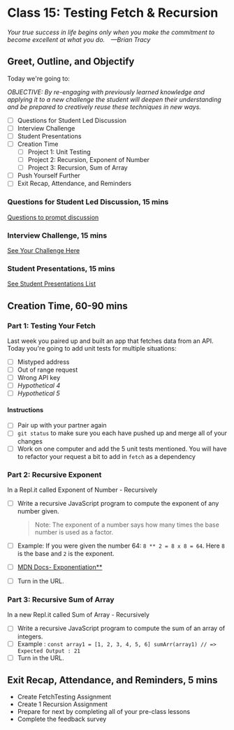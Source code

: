 # Class 15: Testing Fetch & Recursion

<!-- ! HIDE FROM STUDENT; INSTRUCTOR ONLY CONTENT -->
<!-- ## Instructor Only Content - HIDE FROM STUDENTS -->

<!-- ! END INSTRUCTOR ONLY CONTENT -->

*Your true success in life begins only when you make the commitment to become excellent at what you do. —Brian Tracy*

## Greet, Outline, and Objectify

<!-- SMART: Specific, Measurable, Attainable, Relevant, and Timely. -->
<!-- https://examples.yourdictionary.com/well-written-examples-of-learning-objectives.html -->

Today we're going to:
  
*OBJECTIVE: By re-engaging with previously learned knowledge and applying it to a new challenge the student will deepen their understanding and be prepared to creatively reuse these techniques in new ways.*

- [ ] Questions for Student Led Discussion
- [ ] Interview Challenge
- [ ] Student Presentations
- [ ] Creation Time
    * [ ] Project 1: Unit Testing
    * [ ] Project 2: Recursion, Exponent of Number
    * [ ] Project 3: Recursion, Sum of Array
- [ ] Push Yourself Further
- [ ] Exit Recap, Attendance, and Reminders

### Questions for Student Led Discussion, 15 mins
<!-- This section should be structured with the 5E model: https://lesley.edu/article/empowering-students-the-5e-model-explained -->

[Questions to prompt discussion](./../additionalResources/questionsForDiscussion/qfd-class-15.md)

### Interview Challenge, 15 mins
<!-- The last two E happen here: elaborate and evaluate  -->
<!-- this sections should have a challenge that can be solved with the skills they've learned since their last class. -->
<!-- ! HIDDEN CONTENT: INSTRUCTOR ONLY -->
[See Your Challenge Here](./../additionalResources/interviewChallenges.md)
<!-- ! END HIDDEN CONTENT: INSTRUCTOR ONLY -->

### Student Presentations, 15 mins

[See Student Presentations List](./../additionalResources/studentPresentations.md)

## Creation Time, 60-90 mins

### Part 1: Testing Your Fetch

Last week you paired up and built an app that fetches data from an API. Today you're going to add unit tests for multiple situations:

- [ ] Mistyped address
- [ ] Out of range request
- [ ] Wrong API key
- [ ] *Hypothetical 4*
- [ ] *Hypothetical 5*

#### Instructions

- [ ] Pair up with your partner again
- [ ] `git status` to make sure you each have pushed up and merge all of your changes
- [ ] Work on one computer and add the 5 unit tests mentioned. You will have to refactor your request a bit to add in `fetch` as a dependency

### Part 2: Recursive Exponent

In a Repl.it called Exponent of Number - Recursively

- [ ] Write a recursive JavaScript program to compute the exponent of any number given. 

  > Note: The exponent of a number says how many times the base number is used as a factor.

- [ ] Example: If you were given the number 64: `8 ** 2 = 8 x 8 = 64`. Here `8` is the base and `2` is the exponent.
- [ ] [MDN Docs- Exponentiation**](https://developer.mozilla.org/en-US/docs/Web/JavaScript/Reference/Operators/Exponentiation)
- [ ] Turn in the URL.

### Part 3: Recursive Sum of Array

In a new Repl.it called Sum of Array - Recursively

- [ ] Write a recursive JavaScript program to compute the sum of an array of integers.
- [ ] Example : `const array1 = [1, 2, 3, 4, 5, 6] sumArr(array1) // => Expected Output : 21`
- [ ] Turn in the URL.

<!-- ## Blogs to Show You Know

[Blog Prompts](./../additionalResources/blogPrompts.md) -->

## Exit Recap, Attendance, and Reminders, 5 mins

* Create FetchTesting Assignment
* Create 1 Recursion Assignment
* Prepare for next by completing all of your pre-class lessons
* Complete the feedback survey

<!-- <iframe id="openedx-zollege" src="https://openedx.zollege.com/feedback" style="width: 100%; height: 500px; border: 0">Browser not compatible.</iframe>
<script src="https://openedx.zollege.com/assets/index.js" type="application/javascript"></script> -->


<!-- TODO Create 3 question exit questions -->

<!-- TODO INSERT Student Feedback From -->

<!-- TODO INSERT *HIDDEN* Instructor Feedback Form -->

<!-- 
height/width = 1.777 ---- width="655" height="368"
cp workspace/resources/classOutlineTemplate.md docs/module-
 -->